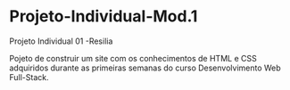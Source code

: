 # Projeto-Individual-Mod.1
Projeto Individual 01 -Resilia


Pojeto de construir um site com os conhecimentos de HTML e CSS adquiridos durante as primeiras semanas do curso Desenvolvimento Web Full-Stack.
